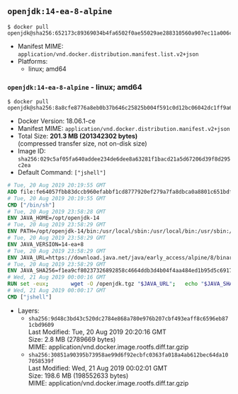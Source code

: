 ## `openjdk:14-ea-8-alpine`

```console
$ docker pull openjdk@sha256:652173c89369034b4fa6502f0ae55029ae288310560a907ec11a006c61cbb4e9
```

-	Manifest MIME: `application/vnd.docker.distribution.manifest.list.v2+json`
-	Platforms:
	-	linux; amd64

### `openjdk:14-ea-8-alpine` - linux; amd64

```console
$ docker pull openjdk@sha256:8a8cfe8776a8eb0b37b646c25825b004f591c0d12bc06042dc1ff9a6e73cf8ca
```

-	Docker Version: 18.06.1-ce
-	Manifest MIME: `application/vnd.docker.distribution.manifest.v2+json`
-	Total Size: **201.3 MB (201342302 bytes)**  
	(compressed transfer size, not on-disk size)
-	Image ID: `sha256:029c5af05fa640addee234de6dee8a63281f1bacd21a5d67206d39f8d295c2ea`
-	Default Command: `["jshell"]`

```dockerfile
# Tue, 20 Aug 2019 20:19:55 GMT
ADD file:fe64057fbb83dccb960efabbf1cd8777920ef279a7fa8dbca0a8801c651bdf7c in / 
# Tue, 20 Aug 2019 20:19:55 GMT
CMD ["/bin/sh"]
# Tue, 20 Aug 2019 23:58:28 GMT
ENV JAVA_HOME=/opt/openjdk-14
# Tue, 20 Aug 2019 23:58:29 GMT
ENV PATH=/opt/openjdk-14/bin:/usr/local/sbin:/usr/local/bin:/usr/sbin:/usr/bin:/sbin:/bin
# Tue, 20 Aug 2019 23:58:29 GMT
ENV JAVA_VERSION=14-ea+8
# Tue, 20 Aug 2019 23:58:29 GMT
ENV JAVA_URL=https://download.java.net/java/early_access/alpine/8/binaries/openjdk-14-ea+8_linux-x64-musl_bin.tar.gz
# Tue, 20 Aug 2019 23:58:29 GMT
ENV JAVA_SHA256=f1ea9cf80237326892858c4664ddb3d4b04f4aa484ed1b95d5c69179d1a514c1
# Wed, 21 Aug 2019 00:00:16 GMT
RUN set -eux; 		wget -O /openjdk.tgz "$JAVA_URL"; 	echo "$JAVA_SHA256 */openjdk.tgz" | sha256sum -c -; 	mkdir -p "$JAVA_HOME"; 	tar --extract --file /openjdk.tgz --directory "$JAVA_HOME" --strip-components 1; 	rm /openjdk.tgz; 		java -Xshare:dump; 		java --version; 	javac --version
# Wed, 21 Aug 2019 00:00:17 GMT
CMD ["jshell"]
```

-	Layers:
	-	`sha256:9d48c3bd43c520dc2784e868a780e976b207cbf493eaff8c6596eb871cbd9609`  
		Last Modified: Tue, 20 Aug 2019 20:20:16 GMT  
		Size: 2.8 MB (2789669 bytes)  
		MIME: application/vnd.docker.image.rootfs.diff.tar.gzip
	-	`sha256:30851a90395b73958ae99d6f92ecbfc0363fa018a4ab612bec64da107058539f`  
		Last Modified: Wed, 21 Aug 2019 00:02:01 GMT  
		Size: 198.6 MB (198552633 bytes)  
		MIME: application/vnd.docker.image.rootfs.diff.tar.gzip
